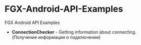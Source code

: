 # FGX-Android-API-Examples
FGX Android API Examples

 - **ConnectionChecker** - Getting information about connecting. (Получение информации о подключении)